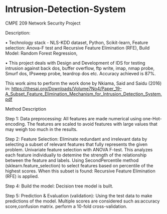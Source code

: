 # Intrusion-Detection-System
CMPE 209 Network Security Project 

Description:

•	Technology stack - NLS-KDD dataset, Python, Scikit-learn, Feature selection: Anova-F test and Recursive Feature Elimination (RFE), Build Model: Random Forest Regression,

•	This project deals with Design and Development of IDS for testing intrusion against back dos, buffer overflow, ftp write, imap, nmap probe, Smurf dos, IPsweep probe, teardrop dos etc. Accuracy achieved is 87%.

This work aims to perform the work done by Nkiama, Said and Saidu (2016) in: https://thesai.org/Downloads/Volume7No4/Paper_19-A_Subset_Feature_Elimination_Mechanism_for_Intrusion_Detection_System.pdf

Method Description

Step 1: Data preprocessing:
All features are made numerical using one-Hot-encoding. The features are scaled to avoid features with large values that may weigh too much in the results.

Step 2: Feature Selection:
Eliminate redundant and irrelevant data by selecting a subset of relevant features that fully represents the given problem. Univariate feature selection with ANOVA F-test. This analyzes each feature individually to detemine the strength of the relationship between the feature and labels. Using SecondPercentile method (sklearn.feature_selection) to select features based on percentile of the highest scores. When this subset is found: Recursive Feature Elimination (RFE) is applied.

Step 4: Build the model:
Decision tree model is built.

Step 5: Prediction & Evaluation (validation):
Using the test data to make predictions of the model. Multiple scores are considered such as:accuracy score,confusion matrix. perform a 10-fold cross-validation.

